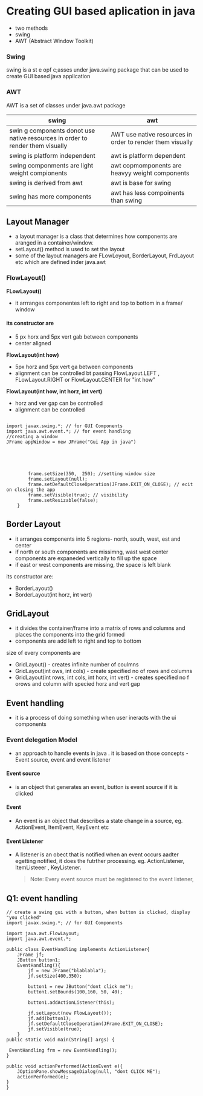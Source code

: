 # Creating GUI based aplication in java

- two methods
- swing
- AWT (Abstract Window Toolkit)

### Swing 
swing is a st e opf c;asses under  java.swing package that can be used to create GUI based java application

### AWT
AWT is a set of classes under java.awt package

| swing | awt |
| ------ | ------- |
| swin g components donot use native resources in order to render them visually | AWT use native resources in order to render them visually |
| swing is platform independent | awt is platform dependent |
| swing componments are light weight compionents | awt copmomponents are heavyy weight components|
| swing is derived from awt | awt is base for swing |
| swing has more components | awt has less compoinents than swing |



## Layout Manager
- a layout manager is a class that determines how components are aranged in a container/window.
- setLayout() method is used to set the layout
- some of the layout managers are FLowLoyout, BorderLayout, FrdLayout etc which are defined inder java.awt

### FlowLayout()

**FLowLayout()**
- it arrranges componentes left to right and top to bottom in a frame/ window

#### its constructor are
- 5 px horx and 5px vert gab between components
- center aligned

**FlowLayout(int how)**
  - 5px horz and 5px vert ga between components
  - alignment can be controlled bt passing FlowLayout.LEFT , FLowLayout.RIGHT or FlowLayout.CENTER for "int how"

**FlowLayout(int how, int horz, int vert)**
- horz and ver gap can be controlled
- alignment can be controlled
```

import javax.swing.*; // for GUI Components
import java.awt.event.*; // for event handling
//creating a window
JFrame appWindow = new JFrame("Gui App in java")


            


        frame.setSize(350,  250); //setting window size
        frame.setLayout(null);
        frame.setDefaultCloseOperation(JFrame.EXIT_ON_CLOSE); // ecit on closing the app
        frame.setVisible(true); // visibility
        frame.setResizable(false); 
    }
```
## Border Layout
- it arranges components into 5 regions- north, south, west, est and center
- if north or south components are missimng, wast west center components are expaneded vertically to fill up the space
- if east or west components are missing, the space is left blank

its constructor are:
- BorderLayout()
- BorderLayout(int horz, int vert)


## GridLayout
- it divides the container/frame into a matrix of rows and columns and places the components into the grid formed
- components are add left to right and top to bottom

size of every components are
- GridLayout() - creates infinite number of coulmns
- GridLayout(int ows, int cols) - create specified no of rows and columns
- GridLayout(int rows, int cols, int horx, int vert) - creates specified no f orows and column with specied horz and vert gap


## Event handling 
- it is a process of doing something when user ineracts with the ui components

  
### Event delegation Model
- an approach to handle events in java . it is based on those concepts -Event source, event and event listener

#### Event source
- is an object that generates an event, button is event source if it is clicked

#### Event
- An event is an object that describes a state change in a source, eg. ActionEvent, ItemEvent, KeyEvent etc

#### Event Listener
- A listener is an obect that is notified when an event occurs aadter egetting notified, it does the futrther processing. eg. ActionListener, ItemListeeer , KeyListener.

  > Note: Every event source must be registered to the event listener,

## Q1: event handling
```
// create a swing gui with a button, when button is clicked, display "you clicked"
import javax.swing.*; // for GUI Components

import java.awt.FlowLayout;
import java.awt.event.*; 

public class EventHandling implements ActionListener{
    JFrame jf;
    JButton button1;
    EventHandling(){
        jf = new JFrame("blablabla");
        jf.setSize(400,350);
    
        button1 = new JButton("dont click me");
        button1.setBounds(100,160, 50, 40);
    
        button1.addActionListener(this);
    
        jf.setLayout(new FlowLayout());
        jf.add(button1);
        jf.setDefaultCloseOperation(JFrame.EXIT_ON_CLOSE);
        jf.setVisible(true);
    }
public static void main(String[] args) {
    
 EventHandling frm = new EventHandling();
}    

public void actionPerformed(ActionEvent e){
    JOptionPane.showMessageDialog(null, "dont CLICK ME");
    actionPerformed(e);
}
}

```

